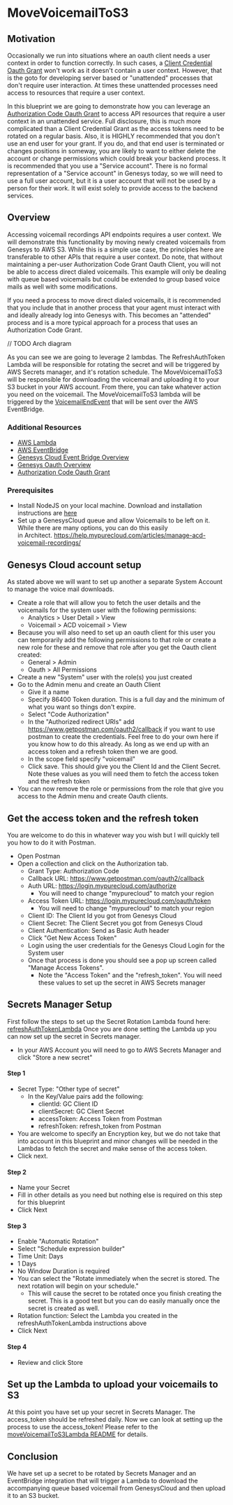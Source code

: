 # MoveVoicemailToS3

## Motivation
Occasionally we run into situations where an oauth client needs a user context in order to function correctly.  In such
cases, a [Client Credential Oauth Grant](https://developer.genesys.cloud/authorization/platform-auth/use-client-credentials) 
won't work as it doesn't contain a user context.  However, that is the goto for developing server based or "unattended" 
processes that don't require user interaction.  At times these unattended processes need access to resources that 
require a user context. 

In this blueprint we are going to demonstrate how you can leverage an 
[Authorization Code Oauth Grant](https://developer.genesys.cloud/authorization/platform-auth/use-authorization-code)
to access API resources that require a user context in an unattended service.  Full disclosure, this is much more complicated 
than a Client Credential Grant as the access tokens need to be rotated on a regular basis.  Also, it is HIGHLY recommended 
that you don't use an end user for your grant.  If you do, and that end user is terminated or changes positions in 
someway, you are likely to want to either delete the account or change permissions which could break your backend 
process.  It is recommended that you use a "Service account".  There is no formal representation of a "Service account" 
in Genesys today, so we will need to use a full user account, but it is a user account that will not be used by a person 
for their work.  It will exist solely to provide access to the backend services.

## Overview
Accessing voicemail recordings API endpoints requires a user context.  We will demonstrate this functionality by moving 
newly created voicemails from Genesys to AWS S3.  While this is a simple use case, the principles here are transferable 
to other APIs that require a user context.  Do note, that without maintaining a per-user Authorization Code Grant Oauth 
Client, you will not be able to access direct dialed voicemails.  This example will only be dealing with queue based 
voicemails but could be extended to group based voice mails as well with some modifications.

If you need a process to move direct dialed voicemails, it is recommended that you include that in another process that 
your agent must interact with and ideally already log into Genesys with.  This becomes an "attended" process and is a 
more typical approach for a process that uses an Authorization Code Grant.

// TODO Arch diagram

As you can see we are going to leverage 2 lambdas.  The RefreshAuthToken Lambda will be responsible for rotating the 
secret and will be triggered by AWS Secrets manager, and it's rotation schedule. The MoveVoicemailToS3 will be 
responsible for downloading the voicemail and uploading it to your S3 bucket in your AWS account.  From there, you can
take whatever action you need on the voicemail.  The MoveVoicemailToS3 lambda will be triggered by the
[VoicemailEndEvent](https://developer.genesys.cloud/analyticsdatamanagement/analytics/detail/analytics-detail-events#voicemailendevent)
that will be sent over the AWS EventBridge.

### Additional Resources
* [AWS Lambda](https://aws.amazon.com/lambda/)
* [AWS EventBridge](https://aws.amazon.com/eventbridge/)
* [Genesys Cloud Event Bridge Overview](https://developer.genesys.cloud/notificationsalerts/notifications/event-bridge)
* [Genesys Oauth Overview](https://developer.genesys.cloud/authorization/platform-auth/)
* [Authorization Code Oauth Grant](https://developer.genesys.cloud/authorization/platform-auth/use-authorization-code)

### Prerequisites
* Install NodeJS on your local machine.  Download and installation instructions are [here](https://nodejs.org/en/download/)
* Set up a GenesysCloud queue and allow Voicemails to be left on it.  While there are many options, you can do this easily  
  in Architect. https://help.mypurecloud.com/articles/manage-acd-voicemail-recordings/ 
## Genesys Cloud account setup
As stated above we will want to set up another a separate System Account to manage the voice mail downloads.  
* Create a role that will allow you to fetch the user details and the voicemails for the system user with the following 
permissions:
  * Analytics > User Detail > View
  * Voicemail > ACD voicemail > View
* Because you will also need to set up an oauth client for this user you can temporarily add the following permissions 
to that role or create a new role for these and remove that role after you get the Oauth client created:
  * General > Admin
  * Oauth > All Permissions
* Create a new "System" user with the role(s) you just created
* Go to the Admin menu and create an Oauth Client
  * Give it a name
  * Specify 86400 Token duration.  This is a full day and the minimum of what you want so things don't expire.   
  * Select "Code Authorization"
  * In the "Authorized redirect URIs" add https://www.getpostman.com/oauth2/callback if you want to use postman to 
create the credentials.  Feel free to do your own here if you know how to do this already.  As long as we end up with
an access token and a refresh token then we are good.
  * In the scope field specify "voicemail"
  * Click save.  This should give you the Client Id and the Client Secret.  Note these values as you will need them to 
fetch the access token and the refresh token 
* You can now remove the role or permissions from the role that give you access to the Admin menu and create Oauth clients.

## Get the access token and the refresh token
You are welcome to do this in whatever way you wish but I will quickly tell you how to do it with Postman.
* Open Postman
* Open a collection and click on the Authorization tab.
  * Grant Type: Authorization Code
  * Callback URL: https://www.getpostman.com/oauth2/callback
  * Auth URL: https://login.mypurecloud.com/authorize
    * You will need to change "mypurecloud" to match your region
  * Access Token URL: https://login.mypurecloud.com/oauth/token
    * You will need to change "mypurecloud" to match your region
  * Client ID: The Client Id you got from Genesys Cloud
  * Client Secret: The Client Secret you got from Genesys Cloud
  * Client Authentication: Send as Basic Auth header
  * Click "Get New Access Token"
  * Login using the user credentials for the Genesys Cloud Login for the System user
  * Once that process is done you should see a pop up screen called "Manage Access Tokens".
    * Note the "Access Token" and the "refresh_token".  You will need these values to set up the secret in AWS Secrets
manager

## Secrets Manager Setup
First follow the steps to set up the Secret Rotation Lambda found here: [refreshAuthTokenLambda](./refreshAuthTokenLambda/README.md)
Once you are done setting the Lambda up you can now set up the secret in Secrets manager.
* In your AWS Account you will need to go to AWS Secrets Manager and click "Store a new secret"
#### Step 1
  * Secret Type: "Other type of secret"
    * In the Key/Value pairs add the following:
      * clientId: GC Client ID
      * clientSecret: GC Client Secret
      * accessToken: Access Token from Postman
      * refreshToken: refresh_token from Postman
  * You are welcome to specify an Encryption key, but we do not take that into account in this blueprint and minor 
  changes will be needed in the Lambdas to fetch the secret and make sense of the access token.
  * Click next.
#### Step 2
  * Name your Secret
  * Fill in other details as you need but nothing else is required on this step for this blueprint
  * Click Next
#### Step 3
  * Enable "Automatic Rotation"
  * Select "Schedule expression builder"
  * Time Unit: Days
  * 1 Days
  * No Window Duration is required
  * You can select the "Rotate immediately when the secret is stored. The next rotation will begin on your schedule."
    * This will cause the secret to be rotated once you finish creating the secret.  This is a good test but you can do
easily manually once the secret is created as well.
  * Rotation function: Select the Lambda you created in the refreshAuthTokenLambda instructions above
  * Click Next
#### Step 4
  * Review and click Store

## Set up the Lambda to upload your voicemails to S3
At this point you have set up your secret in Secrets Manager.  The access_token should be refreshed daily.  Now we can
look at setting up the process to use the access_token!  Please refer to the 
[moveVoicemailToS3Lambda README](../../movevoicemailtos3/README.md) for details.

## Conclusion
We have set up a secret to be rotated by Secrets Manager and an EventBridge integration that will trigger a Lambda
to download the accompanying queue based voicemail from GenesysCloud and then upload it to an S3 bucket.   
